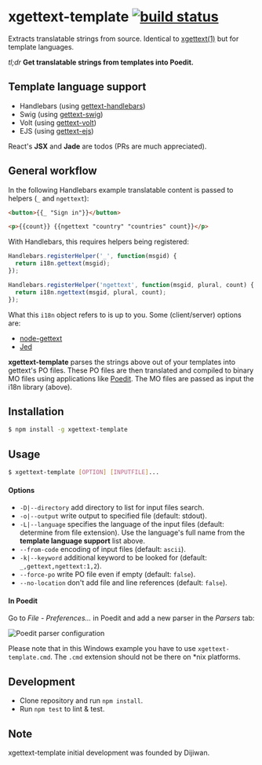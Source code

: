 # xgettext-template [![build status](https://secure.travis-ci.org/gmarty/xgettext.png)](http://travis-ci.org/gmarty/xgettext)
Extracts translatable strings from source. Identical to [xgettext(1)](http://www.gnu.org/software/gettext/manual/gettext.html#xgettext-Invocation) but for template languages.

*tl;dr* **Get translatable strings from templates into Poedit.**

## Template language support
* Handlebars (using [gettext-handlebars](https://github.com/smhg/gettext-handlebars))
* Swig (using [gettext-swig](https://github.com/smhg/gettext-swig))
* Volt (using [gettext-volt](https://github.com/perchlayer/gettext-volt))
* EJS (using [gettext-ejs](https://github.com/pekala/gettext-ejs))

React's **JSX** and **Jade** are todos (PRs are much appreciated).

## General workflow
In the following Handlebars example translatable content is passed to helpers (`_` and `ngettext`):
``` html
<button>{{_ "Sign in"}}</button>

<p>{{count}} {{ngettext "country" "countries" count}}</p>
```

With Handlebars, this requires helpers being registered:
``` javascript
Handlebars.registerHelper('_', function(msgid) {
  return i18n.gettext(msgid);
});

Handlebars.registerHelper('ngettext', function(msgid, plural, count) {
  return i18n.ngettext(msgid, plural, count);
});
```
What this `i18n` object refers to is up to you. Some (client/server) options are:
* [node-gettext](https://github.com/andris9/node-gettext)
* [Jed](http://slexaxton.github.io/Jed/)

**xgettext-template** parses the strings above out of your templates into gettext's PO files.
These PO files are then translated and compiled to binary MO files using applications like [Poedit](http://www.poedit.net).
The MO files are passed as input the i18n library (above).

## Installation
``` bash
$ npm install -g xgettext-template
```

## Usage
``` bash
$ xgettext-template [OPTION] [INPUTFILE]...
```
#### Options
* `-D|--directory` add directory to list for input files search.
* `-o|--output` write output to specified file (default: stdout).
* `-L|--language` specifies the language of the input files (default: determine from file extension). Use the language's full name from the **template language support** list above.
* `--from-code` encoding of input files (default: `ascii`).
* `-k|--keyword` additional keyword to be looked for (default: `_,gettext,ngettext:1,2`).
* `--force-po` write PO file even if empty (default: `false`).
* `--no-location` don't add file and line references (default: `false`).

#### In Poedit
Go to *File* - *Preferences...* in Poedit and add a new parser in the *Parsers* tab:

![Poedit parser configuration](http://gmarty.github.io/xgettext/Poedit.png)

Please note that in this Windows example you have to use `xgettext-template.cmd`. The `.cmd` extension should not be there on *nix platforms.

## Development

* Clone repository and run `npm install`.
* Run `npm test` to lint & test.

## Note

xgettext-template initial development was founded by Dijiwan.
